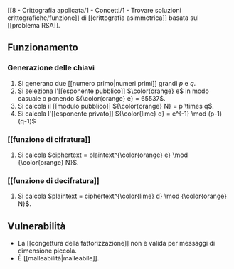 [[8 - Crittografia applicata/1 - Concetti/1 - Trovare soluzioni crittografiche/funzione]] di [[crittografia asimmetrica]] basata sul [[problema RSA]].

## Funzionamento

### Generazione delle chiavi

1. Si generano due [[numero primo|numeri primi]] grandi $p$ e $q$.
2. Si seleziona l'[[esponente pubblico]] $\color{orange} e$ in modo casuale o ponendo ${\color{orange} e} = 65537$.
3. Si calcola il [[modulo pubblico]] ${\color{orange} N} = p \times q$.
4. Si calcola l'[[esponente privato]] ${\color{lime} d} = e^{-1} \mod (p-1) (q-1)$

### [[funzione di cifratura]]

1. Si calcola $ciphertext = plaintext^{\color{orange} e} \mod {\color{orange} N}$.

### [[funzione di decifratura]]

1. Si calcola $plaintext = ciphertext^{\color{lime} d} \mod {\color{orange} N}$.

## Vulnerabilità

- La [[congettura della fattorizzazione]] non è valida per messaggi di dimensione piccola.
- È [[malleabilità|malleabile]].
